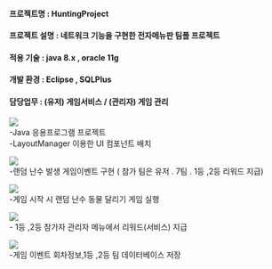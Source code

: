 <h4>프로젝트명  : HuntingProject</h4>
<h4>프로젝트 설명  : 네트워크 기능을 구현한 전자메뉴판 팀플 프로젝트 </h4>
<h4>적용 기술  : java 8.x , oracle 11g</h4>
<h4>개발 환경  : Eclipse , SQLPlus</h4>
<h4>담당업무 : (유저) 게임서비스  / (관리자) 게임 관리</h4>
 
<img src="https://postfiles.pstatic.net/MjAxOTA1MTNfOTYg/MDAxNTU3NzEzOTkyMDA0.g0rVz_f15dvOnt7eJwqTYygyNXekS7CyjLythnzFYW4g.a_G6Yh_j_l-XZA-VbRgz37DCoJ_pn1v195PDPlHsC88g.PNG.kidsgk4/image.png?type=w580"/>
<br>
-Java 응용프로그램 프로젝트
<br>
-LayoutManager 이용한 UI 컴포넌트 배치

<p>

<img src="https://postfiles.pstatic.net/MjAxOTA1MTNfMTk0/MDAxNTU3NzE0MTY2MjY3.0lyPEpjbYKOv69avOiuSaAXzhFiZ7y66sAjUYzN1gkAg.x-vglORmqIDLvMEzpGjP3qJjrmTIaKJUH6ftdUBTrf0g.PNG.kidsgk4/image.png?type=w580"/>
<br>
-랜덤 난수 발생 게임이벤트 구현 ( 참가 팀은 유저 . 7팀 . 1등 ,2등 리워드 지급)


<p>

<img src="https://postfiles.pstatic.net/MjAxOTA1MTNfMjgy/MDAxNTU3NzE0MzczMDgz.-OQICRT3iuqowJj6V1ax-D591OVuNWIYvBQj_Dx8uoAg.GA8c0GgtvRB4Zi0imumqWZ-4JILjDeeDiBOGVKgHuSwg.PNG.kidsgk4/image.png?type=w580"/>
<br>
-게임 시작 시 랜덤 난수 동물 달리기 게임 실행 
<br>

<p>

<img src="https://postfiles.pstatic.net/MjAxOTA1MTNfOCAg/MDAxNTU3NzE0NDM5Nzgw._s0AqLrR1II8zHQbNnrCR42w5izqG2rZX7Cs2TkScSog.iJPb052chEhTqrU023moMM8CCkC7nP-3f_IE6uACCQEg.PNG.kidsgk4/image.png?type=w580"/>
<br>
- 1등 ,2등 참가자 관리자 메뉴에서 리워드(서비스) 지급

<p>

<img src="https://postfiles.pstatic.net/MjAxOTA1MTNfMTU0/MDAxNTU3NzE0NTI4OTg2.FIhsM9f0KQjSPN5Z1dgCSAZjNyMQoQ6RJ-mJafpPBxwg.G_jhMJ_63wlzEITMW032Ma7Ssgw7O8ZW9wNlXPHXMbUg.PNG.kidsgk4/image.png?type=w580"/>
<br>
-게임 이벤트 회차정보,1등 ,2등 팀 데이터베이스 저장
